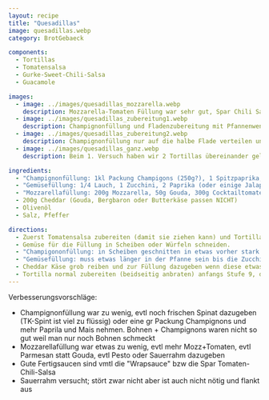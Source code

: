 ```yaml
---
layout: recipe
title: "Quesadillas"
image: quesadillas.webp
category: BrotGebaeck

components:
  - Tortillas
  - Tomatensalsa
  - Gurke-Sweet-Chili-Salsa
  - Guacamole

images:
  - image: ../images/quesadillas_mozzarella.webp
    description: Mozzarella-Tomaten Füllung war sehr gut, Spar Chili Salsa passt dazu
  - image: ../images/quesadillas_zubereitung1.webp
    description: Champignonfüllung und Fladenzubereitung mit Pfannenwender um Druck auf Tortilla auszuüben
  - image: ../images/quesadillas_zubereitung2.webp
    description: Champignonfüllung nur auf die halbe Flade verteilen und dann zuklappen
  - image: ../images/quesadillas_ganz.webp
    description: Beim 1. Versuch haben wir 2 Tortillas übereinander gelegt. Ist auch gut aber mühsam zum umdrehen und Inhalt fällt beim Essen raus, daher besser umklappen.

ingredients:
  - "Champignonfüllung: 1kl Packung Champigons (250g?), 1 Spitzpaprika, 2EL Mais, 1EL Petersilie, einige Zwiebelwürfel"
  - "Gemüsefüllung: 1/4 Lauch, 1 Zucchini, 2 Paprika (oder einige Jalapeno), 1 Dose Kidney Bohnen, 1/2 Glas Mais, etwas Petersilie"
  - "Mozzarellafüllung: 200g Mozzarella, 50g Gouda, 300g Cocktailtomaten, etwas Basilikum, Olivenöl, Salz, Pfeffer"
  - 200g Cheddar (Gouda, Bergbaron oder Butterkäse passen NICHT)
  - Olivenöl
  - Salz, Pfeffer

directions:
  - Zuerst Tomatensalsa zubereiten (damit sie ziehen kann) und Tortilla-Fladen zubereiten (aber noch nicht in die Pfanne geben) - evtl Fladen auf Gitter sammeln damit die unterste nicht klebt
  - Gemüse für die Füllung in Scheiben oder Würfeln schneiden.
  - "Champigononfüllung: in Scheiben geschnitten in etwas vorher stark erhitztem Sonnenblumenöl stark anrösten (Stufe 9 dann 8). Wenn der starke Dampf nachlässt sind sie relativ klein geworden und leicht braun, dann Zwiebel mitrösten und den Rest dazugeben"
  - "Gemüsefüllung: muss etwas länger in der Pfanne sein bis die Zucchini weich ist, die restlichen Zutaten danach dazugeben und kurz dünsten."
  - Cheddar Käse grob reiben und zur Füllung dazugeben wenn diese etwas ausgekühlt ist
  - Tortilla normal zubereiten (beidseitig anbraten) anfangs Stufe 9, dann 7. Dann 1/6 der Füllung auf eine Seite geben, Tortilla zusammenklappen und mit etwas Druck (von Pfannenwender) bei Stufe 6 1-2min anbraten. Anschließend umdrehen und nochmal 1-2min anbraten, danach auf Teller servieren. Die nächsten 5 Fladen funktionieren genauso.
---
```


Verbesserungsvorschläge:

- Champignonfüllung war zu wenig, evtl noch frischen Spinat dazugeben (TK-Spint ist viel zu flüssig) oder eine gr Packung Champignons und mehr Paprila und Mais nehmen. Bohnen + Champignons waren nicht so gut weil man nur noch Bohnen schmeckt
- Mozzarellafüllung war etwas zu wenig, evtl mehr Mozz+Tomaten, evtl Parmesan statt Gouda, evtl Pesto oder Sauerrahm dazugeben
- Gute Fertigsaucen sind vmtl die "Wrapsauce" bzw die Spar Tomaten-Chili-Salsa
- Sauerrahm versucht; stört zwar nicht aber ist auch nicht nötig und flankt aus